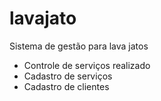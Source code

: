 # lavajato
Sistema de gestão para lava jatos

- Controle de serviços realizado
- Cadastro de serviços
- Cadastro de clientes
